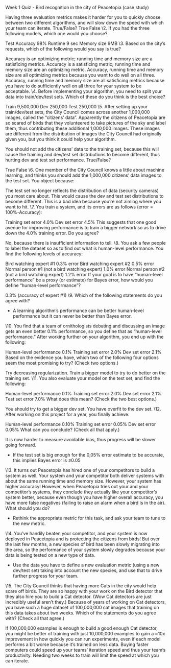 Week 1 Quiz - Bird recognition in the city of Peacetopia (case study)

Having three evaluation metrics makes it harder for you to quickly choose between two different algorithms, and will slow down the speed with which your team can iterate. True/False?
 True
 False
\2. If you had the three following models, which one would you choose?

Test Accuracy 98%
Runtime 9 sec
Memory size 9MB
\3. Based on the city’s requests, which of the following would you say is true?

 Accuracy is an optimizing metric; running time and memory size are a satisficing metrics.
 Accuracy is a satisficing metric; running time and memory size are an optimizing metric.
 Accuracy, running time and memory size are all optimizing metrics because you want to do well on all three.
 Accuracy, running time and memory size are all satisficing metrics because you have to do sufficiently well on all three for your system to be acceptable.
\4. Before implementing your algorithm, you need to split your data into train/dev/test sets. Which of these do you think is the best choice?

Train 9,500,000
Dev 250,000
Test 250,000
\5. After setting up your train/dev/test sets, the City Council comes across another 1,000,000 images, called the “citizens’ data”. Apparently the citizens of Peacetopia are so scared of birds that they volunteered to take pictures of the sky and label them, thus contributing these additional 1,000,000 images. These images are different from the distribution of images the City Council had originally given you, but you think it could help your algorithm.

You should not add the citizens’ data to the training set, because this will cause the training and dev/test set distributions to become different, thus hurting dev and test set performance. True/False?

 True
 False
\6. One member of the City Council knows a little about machine learning, and thinks you should add the 1,000,000 citizens’ data images to the test set. You object because:

The test set no longer reflects the distribution of data (security cameras) you most care about.
This would cause the dev and test set distributions to become different. This is a bad idea because you’re not aiming where you want to hit.
\7. You train a system, and its errors are as follows (error = 100%-Accuracy):

Training set error 4.0%
Dev set error 4.5%
This suggests that one good avenue for improving performance is to train a bigger network so as to drive down the 4.0% training error. Do you agree?

No, because there is insufficient information to tell.
\8. You ask a few people to label the dataset so as to find out what is human-level performance. You find the following levels of accuracy:

Bird watching expert #1 0.3% error
Bird watching expert #2 0.5% error
Normal person #1 (not a bird watching expert) 1.0% error
Normal person #2 (not a bird watching expert) 1.2% error
If your goal is to have “human-level performance” be a proxy (or estimate) for Bayes error, how would you define “human-level performance”?

0.3% (accuracy of expert #1)
\9. Which of the following statements do you agree with?

- A learning algorithm’s performance can be better human-level performance but it can never be better than Bayes error.

\10. You find that a team of ornithologists debating and discussing an image gets an even better 0.1% performance, so you define that as “human-level performance.” After working further on your algorithm, you end up with the following:

Human-level performance 0.1%
Training set error 2.0%
Dev set error 2.1%
Based on the evidence you have, which two of the following four options seem the most promising to try? (Check two options.)

Try decreasing regularization.
Train a bigger model to try to do better on the training set.
\11. You also evaluate your model on the test set, and find the following:

Human-level performance 0.1%
Training set error 2.0%
Dev set error 2.1%
Test set error 7.0%
What does this mean? (Check the two best options.)

You should try to get a bigger dev set.
You have overfit to the dev set.
\12. After working on this project for a year, you finally achieve:

Human-level performance 0.10%
Training set error 0.05%
Dev set error 0.05%
What can you conclude? (Check all that apply.)

It is now harder to measure avoidable bias, thus progress will be slower going forward.
- If the test set is big enough for the 0,05% error estimate to be accurate, this implies Bayes error is ≤0.05

\13. It turns out Peacetopia has hired one of your competitors to build a system as well. Your system and your competitor both deliver systems with about the same running time and memory size. However, your system has higher accuracy! However, when Peacetopia tries out your and your competitor’s systems, they conclude they actually like your competitor’s system better, because even though you have higher overall accuracy, you have more false negatives (failing to raise an alarm when a bird is in the air). What should you do?

- Rethink the appropriate metric for this task, and ask your team to tune to the new metric.

\14. You’ve handily beaten your competitor, and your system is now deployed in Peacetopia and is protecting the citizens from birds! But over the last few months, a new species of bird has been slowly migrating into the area, so the performance of your system slowly degrades because your data is being tested on a new type of data.

- Use the data you have to define a new evaluation metric (using a new dev/test set) taking into account the new species, and use that to drive further progress for your team.

\15. The City Council thinks that having more Cats in the city would help scare off birds. They are so happy with your work on the Bird detector that they also hire you to build a Cat detector. (Wow Cat detectors are just incredibly useful aren’t they.) Because of years of working on Cat detectors, you have such a huge dataset of 100,000,000 cat images that training on this data takes about two weeks. Which of the statements do you agree with? (Check all that agree.)

If 100,000,000 examples is enough to build a good enough Cat detector, you might be better of training with just 10,000,000 examples to gain a ≈10x improvement in how quickly you can run experiments, even if each model performs a bit worse because it’s trained on less data.
Buying faster computers could speed up your teams’ iteration speed and thus your team’s productivity.
Needing two weeks to train will limit the speed at which you can iterate.

